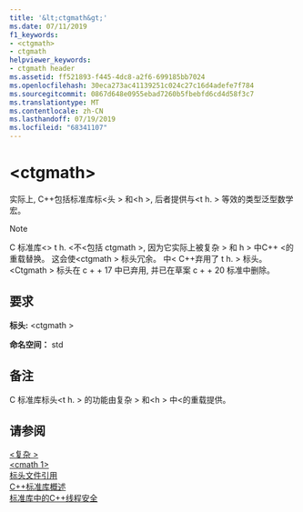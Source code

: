 ```yaml
---
title: '&lt;ctgmath&gt;'
ms.date: 07/11/2019
f1_keywords:
- <ctgmath>
- ctgmath
helpviewer_keywords:
- ctgmath header
ms.assetid: ff521893-f445-4dc8-a2f6-699185bb7024
ms.openlocfilehash: 30eca273ac41139251c024c27c16d4adefe7f784
ms.sourcegitcommit: 0867d648e0955ebad7260b5fbebfd6cd4d58f3c7
ms.translationtype: MT
ms.contentlocale: zh-CN
ms.lasthandoff: 07/19/2019
ms.locfileid: "68341107"
---
```

# <a name="ltctgmathgt"></a>&lt;ctgmath&gt;

实际上, C++包括标准库标\<头 > 和\<h >, 后者提供与\<t h. > 等效的类型泛型数学宏。

> [!NOTE]
> C 标准库\<> t h. \<不\<包括 ctgmath >, 因为它实际上被复杂 > 和 h > 中C++ \<的重载替换。 这会使\<ctgmath > 标头冗余。 中\< C++弃用了 t h. > 标头。 \<Ctgmath > 标头在 c + + 17 中已弃用, 并已在草案 c + + 20 标准中删除。

## <a name="requirements"></a>要求

**标头:** \<ctgmath >

**命名空间：** std

## <a name="remarks"></a>备注

C 标准库标头\<t h. > 的功能由复杂 > 和\<h > 中\<的重载提供。

## <a name="see-also"></a>请参阅

[\<复杂 >](complex.md)\
[\<cmath 1>](cmath.md)\
[标头文件引用](cpp-standard-library-header-files.md)\
[C++标准库概述](cpp-standard-library-overview.md)\
[标准库中的C++线程安全](thread-safety-in-the-cpp-standard-library.md)
